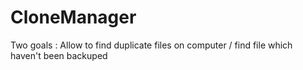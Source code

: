 CloneManager
============

Two goals : Allow to find duplicate files on computer / find file which haven't been backuped
